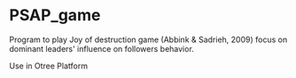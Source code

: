 # PSAP_game

Program to play Joy of destruction game (Abbink & Sadrieh, 2009) focus on dominant leaders' influence on followers behavior.

Use in Otree Platform
